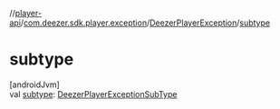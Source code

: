 //[player-api](../../../index.md)/[com.deezer.sdk.player.exception](../index.md)/[DeezerPlayerException](index.md)/[subtype](subtype.md)

# subtype

[androidJvm]\
val [subtype](subtype.md): [DeezerPlayerExceptionSubType](../-deezer-player-exception-sub-type/index.md)
